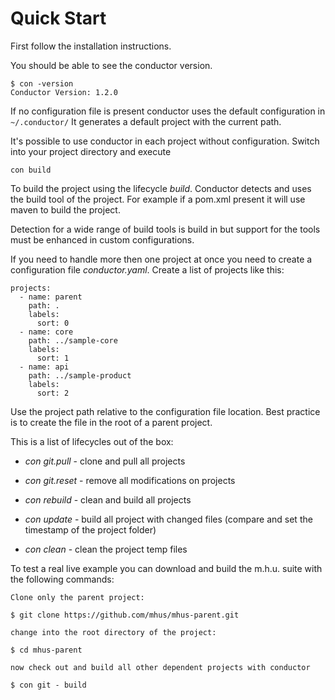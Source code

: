 # Quick Start

First follow the installation instructions.

You should be able to see the conductor version.

    $ con -version
    Conductor Version: 1.2.0

If no configuration file is present conductor uses the default
configuration in `~/.conductor/` It generates a default project with the current path.

It's possible to use conductor in each project without
configuration. Switch into your project directory and execute

    con build

To build the project using the lifecycle *build*. Conductor detects and
uses the build tool of the project. For example if a pom.xml present it
will use maven to build the project.

Detection for a wide range of build tools is build in but support for
the tools must be enhanced in custom configurations.

If you need to handle more then one project at once you need to create a
configuration file *conductor.yaml*. Create a list of projects like
this:

    projects:
      - name: parent
        path: .
        labels:
          sort: 0
      - name: core
        path: ../sample-core
        labels:
          sort: 1
      - name: api
        path: ../sample-product
        labels:
          sort: 2

Use the project path relative to the configuration file location. Best
practice is to create the file in the root of a parent project.

This is a list of lifecycles out of the box:

-   *con git.pull* - clone and pull all projects

-   *con git.reset* - remove all modifications on projects

-   *con rebuild* - clean and build all projects

-   *con update* - build all project with changed files (compare and set
    the timestamp of the project folder)

-   *con clean* - clean the project temp files

To test a real live example you can download and build the m.h.u. suite
with the following commands:

    Clone only the parent project:

    $ git clone https://github.com/mhus/mhus-parent.git

    change into the root directory of the project:

    $ cd mhus-parent

    now check out and build all other dependent projects with conductor

    $ con git - build
